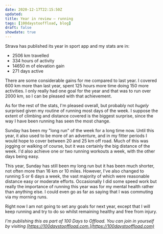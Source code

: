 ```yaml
---
date: 2020-12-17T22:15:50Z
updated:
title: Year in review – running
tags: [100daystooffload, blog]
draft: false
showdate: true
---
```


Strava has published its year in sport app and my stats are in:

- 2506 km travelled
- 334 hours of activity
- 14650 m of elevation gain
- 271 days active

There are some considerable gains for me compared to last year. I covered 600 km more than last year, spent 125 hours more time doing 150 more activities. I only really had one goal for the year and that was to run over 2000 km, so I can be pleased with that achievement.

As for the rest of the stats, I'm pleased overall, but probably not _hugely_ surprised given my routine of running most days of the week. I suppose the extent of climbing and distance covered is the biggest surprise, since the way I have been running has seen the most change.

Sunday has been my "long run" of the week for a long time now. Until this year, it also used to be more of an adventure, and in my fitter periods I would hope to cover between 20 and 25 km off road. Much of this was jogging or walking of course, but it was certainly the big distance of the week. I'd also achieve one or two running workouts a week, with the other days being easy.

This year, Sunday has still been my long run but it has been much shorter, not often more than 16 km or 10 miles. However, I've also changed to running 5 or 6 days a week, the vast majority of which were reasonable distance easy or moderate efforts. Occasionally I did some speed work but really the importance of running this year was for my mental health rather than anything else. I could even go as far as saying that I was commuting via my morning runs.

Right now I am not going to set any goals for next year, except that I will keep running and try to do so whilst remaining healthy and free from injury.

_I'm publishing this as part of 100 Days to Offload. You can join in yourself by visiting [https://100daystooffload.com.](https://100daystooffload.com)_
